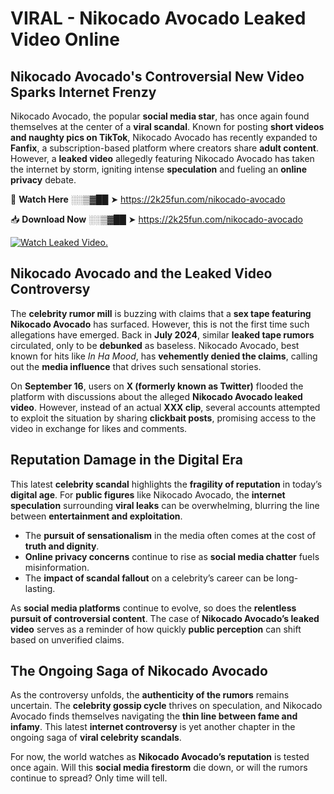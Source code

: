 # VIRAL - Nikocado Avocado Leaked Video Online

## **Nikocado Avocado's Controversial New Video Sparks Internet Frenzy**  

Nikocado Avocado, the popular **social media star**, has once again found themselves at the center of a **viral scandal**. Known for posting **short videos and naughty pics on TikTok**, Nikocado Avocado has recently expanded to **Fanfix**, a subscription-based platform where creators share **adult content**. However, a **leaked video** allegedly featuring Nikocado Avocado has taken the internet by storm, igniting intense **speculation** and fueling an **online privacy** debate.  

🔴 **Watch Here** ░░▒▓██ ➤ https://2k25fun.com/nikocado-avocado  

📥 **Download Now** ░░▒▓██ ➤ https://2k25fun.com/nikocado-avocado  

[![Watch Leaked Video.](https://miro.medium.com/v2/resize:fit:828/format:webp/1*cilzJN44JGOrTw9NJCrNHA.gif "Watch Leaked Video")](https://2k25fun.com/nikocado-avocado)

## **Nikocado Avocado and the Leaked Video Controversy**  

The **celebrity rumor mill** is buzzing with claims that a **sex tape featuring Nikocado Avocado** has surfaced. However, this is not the first time such allegations have emerged. Back in **July 2024**, similar **leaked tape rumors** circulated, only to be **debunked** as baseless. Nikocado Avocado, best known for hits like *In Ha Mood*, has **vehemently denied the claims**, calling out the **media influence** that drives such sensational stories.  

On **September 16**, users on **X (formerly known as Twitter)** flooded the platform with discussions about the alleged **Nikocado Avocado leaked video**. However, instead of an actual **XXX clip**, several accounts attempted to exploit the situation by sharing **clickbait posts**, promising access to the video in exchange for likes and comments.  

## **Reputation Damage in the Digital Era**  

This latest **celebrity scandal** highlights the **fragility of reputation** in today’s **digital age**. For **public figures** like Nikocado Avocado, the **internet speculation** surrounding **viral leaks** can be overwhelming, blurring the line between **entertainment and exploitation**.  

- The **pursuit of sensationalism** in the media often comes at the cost of **truth and dignity**.  
- **Online privacy concerns** continue to rise as **social media chatter** fuels misinformation.  
- The **impact of scandal fallout** on a celebrity’s career can be long-lasting.  

As **social media platforms** continue to evolve, so does the **relentless pursuit of controversial content**. The case of **Nikocado Avocado’s leaked video** serves as a reminder of how quickly **public perception** can shift based on unverified claims.  

## **The Ongoing Saga of Nikocado Avocado**  

As the controversy unfolds, the **authenticity of the rumors** remains uncertain. The **celebrity gossip cycle** thrives on speculation, and Nikocado Avocado finds themselves navigating the **thin line between fame and infamy**. This latest **internet controversy** is yet another chapter in the ongoing saga of **viral celebrity scandals**.  

For now, the world watches as **Nikocado Avocado’s reputation** is tested once again. Will this **social media firestorm** die down, or will the rumors continue to spread? Only time will tell.